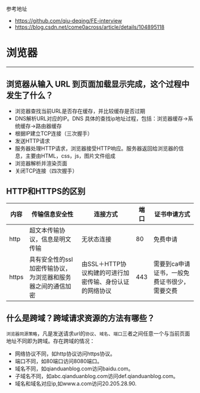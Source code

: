 参考地址
* https://github.com/qiu-deqing/FE-interview 
* https://blog.csdn.net/come0across/article/details/104895118

# 浏览器
---

## 浏览器从输入 URL 到页面加载显示完成，这个过程中发生了什么？
* 浏览器查找当前URL是否存在缓存，并比较缓存是否过期
* DNS解析URL对应的IP。DNS 具体的查找ip地址过程，包括：浏览器缓存->系统缓存->路由器缓存
* 根据IP建立TCP连接（三次握手）
* 发送HTTP请求
* 服务器处理HTTP请求，浏览器接受HTTP响应。服务器返回给浏览器的信息，主要由HTML，css，js，图片文件组成
* 浏览器解析并渲染页面
* 关闭TCP连接（四次握手）

## HTTP和HTTPS的区别
| 内容 | 传输信息安全性 | 连接方式 | 端口 | 证书申请方式 |
| --- | --- | --- | --- | --- |
| http |超文本传输协议，信息是明文传输 | 无状态连接 | 80 | 免费申请 |
| https | 具有安全性的ssl加密传输协议，为浏览器和服务器之间的通信加密 | 由SSL＋HTTP协议构建的可进行加密传输、身份认证的网络协议 | 443 | 需要到ca申请证书，一般免费证书很少，需要交费 |  

## 什么是跨域？跨域请求资源的方法有哪些？
`浏览器同源策略`，凡是发送请求url的`协议`、`域名`、`端口`三者之间任意一个与当前页面地址不同即为跨域。存在跨域的情况：
* 网络协议不同，如http协议访问https协议。
* 端口不同，如80端口访问8080端口。
* 域名不同，如qianduanblog.com访问baidu.com。
* 子域名不同，如abc.qianduanblog.com访问def.qianduanblog.com。
* 域名和域名对应ip,如www.a.com访问20.205.28.90.

